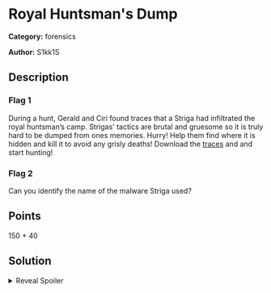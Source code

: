 # Royal Huntsman's Dump
**Category:** forensics

**Author:** S1kk1S

## Description
### Flag 1
During a hunt, Gerald and Ciri found traces that a Striga had infiltrated the royal huntsman’s camp. Strigas' tactics are brutal and gruesome so it is truly hard to be dumped from ones memories. Hurry! Help them find where it is hidden and kill it to avoid any grisly deaths!
Download the [traces](https://drive.google.com/open?id=1k-z8onAb4akdJpWV9F_K2EQCW5nCN_sq) and and start hunting!

### Flag 2
Can you identify the name of the malware Striga used?

## Points
150 + 40

## Solution

<details>
 <summary>Reveal Spoiler</summary>

The memory dump contains a cmd process which runs a powershell command that can be extracted with volatility.
```powershell
volatility_2.6_win64_standalone.exe -f ..\..\Desktop\medump\medump.raw imageinfo
volatility_2.6_win64_standalone.exe -f ..\..\Desktop\medump\medump.raw --profile Win7SP1x64 pslist
volatility_2.6_win64_standalone.exe -f ..\..\Desktop\medump\medump.raw --profile Win7SP1x64 memdump -D dump/ -p 180
volatility_2.6_win64_standalone.exe -f ..\..\Desktop\medump\medump.raw --profile Win7SP1x64 memdump -D dump/ -p 1128
```
### Flag 1
```bash
strings -e l ./108.dmp | grep wget # Gets the file for the flag
```
All you have to do to get the flag is visit the website
```
http://192.168.125.250:5000/32c1eb3a605f4006370eb2028f44389552e3507f/Th3W1tchER/Str1Ga
```
FLAG: `CCSC{NoB0dy_5m4rT_pL4ys_fA1R}`

### Flag 2
```bash
strings -e l ./1128.dmp | grep rundll32 # Founds the name of the file "update.dll"
```
FLAG: `update.dll`
</details>
